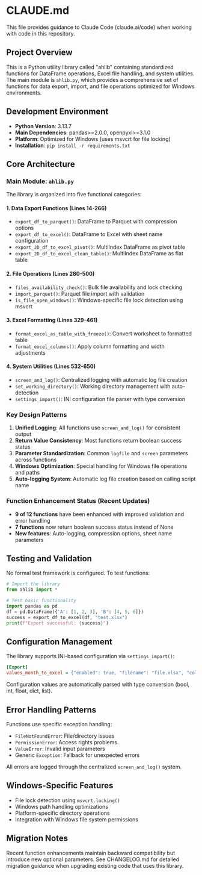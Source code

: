 # CLAUDE.md

This file provides guidance to Claude Code (claude.ai/code) when working with code in this repository.

## Project Overview

This is a Python utility library called "ahlib" containing standardized functions for DataFrame operations, Excel file handling, and system utilities. The main module is `ahlib.py`, which provides a comprehensive set of functions for data export, import, and file operations optimized for Windows environments.

## Development Environment

- **Python Version**: 3.13.7
- **Main Dependencies**: pandas>=2.0.0, openpyxl>=3.1.0
- **Platform**: Optimized for Windows (uses msvcrt for file locking)
- **Installation**: `pip install -r requirements.txt`

## Core Architecture

### Main Module: `ahlib.py`

The library is organized into five functional categories:

#### 1. Data Export Functions (Lines 14-266)
- `export_df_to_parquet()`: DataFrame to Parquet with compression options
- `export_df_to_excel()`: DataFrame to Excel with sheet name configuration
- `export_2D_df_to_excel_pivot()`: MultiIndex DataFrame as pivot table
- `export_2D_df_to_excel_clean_table()`: MultiIndex DataFrame as flat table

#### 2. File Operations (Lines 280-500)
- `files_availability_check()`: Bulk file availability and lock checking
- `import_parquet()`: Parquet file import with validation
- `is_file_open_windows()`: Windows-specific file lock detection using msvcrt

#### 3. Excel Formatting (Lines 329-461)
- `format_excel_as_table_with_freeze()`: Convert worksheet to formatted table
- `format_excel_columns()`: Apply column formatting and width adjustments

#### 4. System Utilities (Lines 532-650)
- `screen_and_log()`: Centralized logging with automatic log file creation
- `set_working_directory()`: Working directory management with auto-detection
- `settings_import()`: INI configuration file parser with type conversion

### Key Design Patterns

1. **Unified Logging**: All functions use `screen_and_log()` for consistent output
2. **Return Value Consistency**: Most functions return boolean success status
3. **Parameter Standardization**: Common `logfile` and `screen` parameters across functions
4. **Windows Optimization**: Special handling for Windows file operations and paths
5. **Auto-logging System**: Automatic log file creation based on calling script name

### Function Enhancement Status (Recent Updates)
- **9 of 12 functions** have been enhanced with improved validation and error handling
- **7 functions** now return boolean success status instead of None
- **New features**: Auto-logging, compression options, sheet name parameters

## Testing and Validation

No formal test framework is configured. To test functions:

```python
# Import the library
from ahlib import *

# Test basic functionality
import pandas as pd
df = pd.DataFrame({'A': [1, 2, 3], 'B': [4, 5, 6]})
success = export_df_to_excel(df, "test.xlsx")
print(f"Export successful: {success}")
```

## Configuration Management

The library supports INI-based configuration via `settings_import()`:

```ini
[Export]
values_month_to_excel = {"enabled": true, "filename": "file.xlsx", "column_formats": ["DD.MM.YY"], "column_widths": [12]}
```

Configuration values are automatically parsed with type conversion (bool, int, float, dict, list).

## Error Handling Patterns

Functions use specific exception handling:
- `FileNotFoundError`: File/directory issues
- `PermissionError`: Access rights problems  
- `ValueError`: Invalid input parameters
- Generic `Exception`: Fallback for unexpected errors

All errors are logged through the centralized `screen_and_log()` system.

## Windows-Specific Features

- File lock detection using `msvcrt.locking()`
- Windows path handling optimizations
- Platform-specific directory operations
- Integration with Windows file system permissions

## Migration Notes

Recent function enhancements maintain backward compatibility but introduce new optional parameters. See CHANGELOG.md for detailed migration guidance when upgrading existing code that uses this library.
